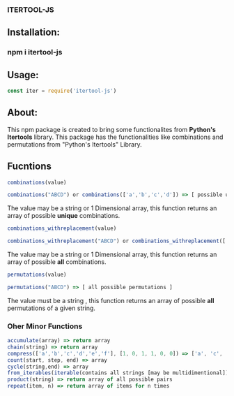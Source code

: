 ### ITERTOOL-JS

## Installation:
### npm i itertool-js

## Usage:
 ``` javascript
 const iter = require('itertool-js')
 ```

## About:
This npm package is created to bring some functionalites from **Python's Itertools** library.
This package has the functionalities like combinations and permutations from "Python's Itertools" Library.
## Fucntions
 ``` javascript
 combinations(value)
 
 combinations("ABCD") or combinations(['a','b','c','d']) => [ possible unique combinations ]
 
 ```
 The value may be a string or 1 Dimensional array, this function returns an array of possible **unique** combinations.
 
 ``` javascript
 combinations_withreplacement(value)
 
 combinations_withreplacement("ABCD") or combinations_withreplacement(['a','b','c','d']) => [ all possible combinations ]
 ```
 The value may be a string or 1 Dimensional array, this function returns an array of possible **all** combinations.
 
 
 ``` javascript
 permutations(value)
 
 permutations("ABCD") => [ all possible permutations ]
 ```
 The value must be a string , this function returns an array of possible **all** permutations of a given string.
 
### Oher Minor Functions
``` javascript
accumulate(array) => return array
chain(string) => return array
compress(['a','b','c','d','e','f'], [1, 0, 1, 1, 0, 0]) => ['a', 'c', 'd']
count(start, step, end) => array
cycle(string,end) => array
from_iterables(iterable(contains all strings [may be multidimentional])) => return array( of single elements)
product(string) => return array of all possible pairs
repeat(item, n) => return array of items for n times
```

